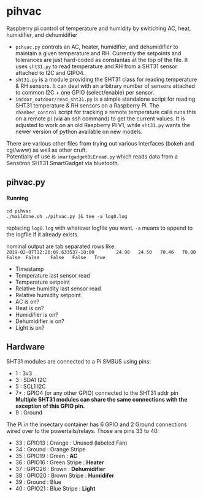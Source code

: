 # pihvac
Raspberry pi control of temperature and humidity by switiching AC, heat, humidifier, and dehumidifier

- `pihvac.py` controls an AC, heater, humidifier, and dehumidifier to maintain a given temperature and RH.  Currently the setpoints and tolerances are just hard-coded as constantas at the top of the file.  It uses `sht31.py` to read temperature and RH from a SHT31 sensor attached to I2C and GIPO4.
- `sht31.py` is a module providing the SHT31 class for reading temperature & RH sensors.  It can deal with an arbitrary number of sensors attached to common I2C + one GPIO (select/enable) per sensor.
- `indoor_outdoor/read_sht31.py` is a simple standalone script for reading SHT31 temperature & RH sensors on a Raspberry Pi.  The `chamber_control` script for tracking a remote temperature calls runs this on a remote pi (via an ssh command) to get the current values.  It is adjusted to work on an old Raspberry Pi V1, while `sht31.py` wants the newer version of python available on new models.

There are various other files from trying out various interfaces (bokeh and cgi/www) as well as other cruft.  
Potentially of use is `smartgadgetBLEread.py` which reads data from a Sensitron SHT31 SmartGadget via bluetooth.


## pihvac.py
#### Running
```
cd pihvac
./maildone.sh ./pihvac.py |& tee -a log0.log
```
replacing `log0.log` with whatever logfile you want.  `-a` means to append to the logfile if it already exists.

nominal output are tab separated rows like:  
```2019-02-07T12:26:09.633537-10:00        24.96   24.50   70.46   70.00   False  False    False   False   True```
- Timestamp
- Temperature last sensor read
- Temperature setpoint
- Relative humidity last sensor read
- Relative humidity setpoint
- AC is on?
- Heat is on?
- Humidifier is on?
- Dehumidifier is on?
- Light is on?

## Hardware

SHT31 modules are connected to a Pi SMBUS using pins:  
- 1 : 3v3
- 3 : SDA1 I2C
- 5 : SCL1 I2C
- 7* : GPIO4 (or any other GPIO) connected to the SHT31 addr pin
**Multiple SHT31 modules can share the same connections with the exception of this GPIO pin.**
- 9 : Ground

The Pi in the insectary container has 6 GPIO and 2 Ground connections wired over to the powertails/relays.
Those are pins 33 to 40:
- 33 : GPIO13 : Orange : Unused (labeled Fan)
- 34 : Ground : Orange Stripe
- 35 : GPIO19 : Green : **AC**
- 36 : GPIO16 : Green Stripe : **Heater**
- 37 : GPIO26 : Brown : **Dehumidifier**
- 38 : GPIO20 : Brown Stripe : **Humidifer**
- 39 : Ground : Blue
- 40 : GPIO21 : Blue Stripe : **Light**

